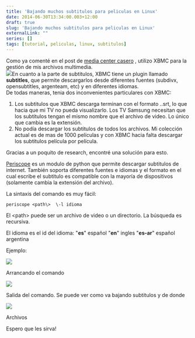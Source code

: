 ```yaml
---
title: 'Bajando muchos subtitulos para peliculas en Linux'
date: 2014-06-30T13:34:00.003+12:00
draft: true
slug: 'Bajando muchos subtitulos para peliculas en Linux'
externalLink: ""
series: []
tags: [tutorial, peliculas, linux, subtitulos]
---
```


Como ya comenté en el post de [media center casero](https://blog.cristianmarquez.me/2014/06/media-center-casero-utilizando-upnpdlna.html) , utilizo XBMC para la gestión de mis archivos multimedia.  
[![](http://4.bp.blogspot.com/-r0hLHU31BLY/U7C4TesUY8I/AAAAAAAAZmg/_rp9gPBeBSc/s1600/Pantallazo-XBMC+Media+Center.png)](http://4.bp.blogspot.com/-r0hLHU31BLY/U7C4TesUY8I/AAAAAAAAZmg/_rp9gPBeBSc/s1600/Pantallazo-XBMC+Media+Center.png)En cuanto a la parte de subtitulos, XBMC tiene un plugin llamado **subtitles**, que permite descargarlos desde diferentes fuentes (subdivx, opensubtitles, argenteam, etc) y en diferentes idiomas.  
De todas maneras, tenia dos inconvenientes particulares con XBMC:  

1.  Los subtitulos que XBMC descarga terminan con el formato .<idioma>.srt, lo que hacia que mi TV no pueda visualizarlo. Los TV Samsung necesitan que los subtitulos tengan el mismo nombre que el archivo de video. Lo único que cambia es la extensión.
2.  No podía descargar los subtitulos de todos los archivos. Mi colección actual es de mas de 1000 películas y con XBMC hacia falta descargar los subtitulos película por película.

Gracias a un poquito de research, encontré una solución para esto.

[Periscope](https://github.com/patrickdessalle/periscope) es un modulo de python que permite descargar subtitulos de internet. También soporta diferentes fuentes e idiomas y el formato en el cual escribe el subtitulo es compatible con la mayoría de dispositivos (solamente cambia la extensión del archivo).

La sintaxis del comando es muy fácil:

```
periscope <path\>  \-l idioma
```

El <path\> puede ser un archivo de video o un directorio. La búsqueda es recursiva.

El idioma es el id del idioma: "**es**" español "**en**" ingles "**es-ar**" español argentina

  

Ejemplo:

[![](http://1.bp.blogspot.com/-rZC0XfFyRaw/U7C-KeaPG-I/AAAAAAAAZnA/3KiOsb8BOM8/s1600/Pantallazo-Terminal-2.png)](http://1.bp.blogspot.com/-rZC0XfFyRaw/U7C-KeaPG-I/AAAAAAAAZnA/3KiOsb8BOM8/s1600/Pantallazo-Terminal-2.png)

Arrancando el comando

  

  

[![](http://1.bp.blogspot.com/-jKI5rUYo14k/U7C9zMaq85I/AAAAAAAAZm4/ZU-wv4wmBz8/s1600/Pantallazo-Terminal.png)](http://1.bp.blogspot.com/-jKI5rUYo14k/U7C9zMaq85I/AAAAAAAAZm4/ZU-wv4wmBz8/s1600/Pantallazo-Terminal.png)

Salida del comando. Se puede ver como va bajando subtitulos y de donde 

[![](http://2.bp.blogspot.com/-Jnm8nM7XdBc/U7C_CaiXJyI/AAAAAAAAZnM/7XPjmgK8JGI/s1600/Pantallazo-Peliculas.png)](http://2.bp.blogspot.com/-Jnm8nM7XdBc/U7C_CaiXJyI/AAAAAAAAZnM/7XPjmgK8JGI/s1600/Pantallazo-Peliculas.png)

Archivos

Espero que les sirva!